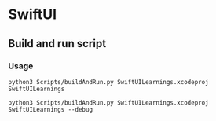 # SwiftUI

## Build and run script

### Usage

```
python3 Scripts/buildAndRun.py SwiftUILearnings.xcodeproj SwiftUILearnings
```

```
python3 Scripts/buildAndRun.py SwiftUILearnings.xcodeproj SwiftUILearnings --debug
```

